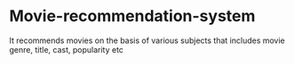 # Movie-recommendation-system
It recommends movies on the basis of various subjects that includes movie genre, title, cast, popularity etc 

